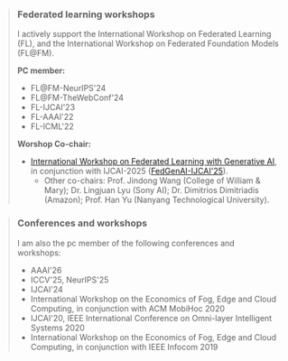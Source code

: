 >### Federated learning workshops
>
>I actively support the International Workshop on Federated Learning (FL), and the International Workshop on Federated Foundation Models (FL@FM).
>
>**PC member:**
>- FL@FM\-NeurIPS'24 
>- FL@FM\-TheWebConf'24
>- FL\-IJCAI'23
>- FL\-AAAI'22 
>- FL\-ICML'22
> 
>**Worshop Co-chair:**
>- [International Workshop on Federated Learning with Generative AI](https://federated-learning.org/FedGenAI-ijcai-2025/), in conjunction with IJCAI-2025 ([FedGenAI-IJCAI'25](https://federated-learning.org/FedGenAI-ijcai-2025/)).
>    - Other co-chairs: Prof. Jindong Wang (College of William & Mary); Dr. Lingjuan Lyu (Sony AI); Dr. Dimitrios Dimitriadis (Amazon); Prof. Han Yu (Nanyang Technological University). 


>### Conferences and workshops
>
>I am also the pc member of the following conferences and workshops:
>- AAAI'26
>- ICCV'25, NeurIPS'25 
>- IJCAI'24
>- International Workshop on the Economics of Fog, Edge and Cloud Computing, in conjunction with ACM MobiHoc 2020
>- IJCAI'20, IEEE International Conference on Omni-layer Intelligent Systems 2020
>- International Workshop on the Economics of Fog, Edge and Cloud Computing, in conjunction with IEEE Infocom 2019
